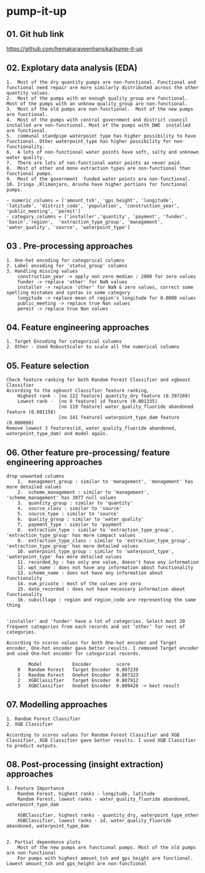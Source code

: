 # pump-it-up

## 01. Git hub link
https://github.com/hemakaraveenhansika/pump-it-up

## 02. Explotary data analysis (EDA)

    1.	Most of the dry quantity pumps are non-functional. Functional and functional need repair are more similarly distributed across the other quantity values.
    2.	Most of the pumps with an enough quality_group are functional.  Most of the pumps with an unknow quality_group are non-functional.
    3.	Most of the old pumps are non-functional.  Most of the new pumps are functional.  
    4.	Most of the pumps with central government and district council installed are non-functional. Most of the pumps with DWE  installed are functional. 
    5.	communal standpipe waterpoint type has higher possibility to have functional. Other waterpoint_type has higher possibility for non-functionality.
    6.	A lots of non-functional water points have soft, salty and unknown water quality.
    7.	There are lots of non-functional water points as never paid.
    8.	Most of other and mono extraction types are non-functional than functional pumps.
    9.	Most of the government  funded water points are non-functional.
    10.	Iringa ,Klimanjaro, Arusha have higher portions for functional pumps.

    - numeric_columns = ['amount_tsh', 'gps_height', 'longitude', 'latitude', 'district_code', 'population', 'construction_year', 'public_meeting', 'permit']
    - category_columns = ['installer','quantity', 'payment', 'funder', 'basin','region',  'extraction_type_group', 'management', 'water_quality', 'source', 'waterpoint_type']

## 03 . Pre-processing approaches

    1. One-hot encoding for categorical columns
    2. Label encoding for 'status_group' columns
    3. Handling missing values
        construction_year -> apply non zero median : 2000 for zero values
        funder -> replace 'other' for NaN values
        installer -> replace 'other' for NaN & zero values, correct some spelling mistakes and syntax in some category
        longitude -> replace mean of region's longitude for 0.0000 values
        public_meeting -> replace true Nan values
        permit -> replace true Nan values

## 04. Feature engineering approaches

    1. Target Encoding for categorical columns
    2. Other - Used RobustScaler to scale all the numerical columns


## 05. Feature selection
    Check feature ranking for both Random Forest Classifier and xgboost Classifier
    According to the xgboost Classifier feature ranking,
        Highest rank - [no 122 feature] quantity_dry feature (0.397269)
        Lowest rank -  [no 0 feature] id feature (0.001335)
                       [no 119 feature] water_quality_fluoride abandoned feature (0.001158)  
                       [no 141 feature] waterpoint_type_dam feature (0.000000)
    Remove lowest 3 features(id, water_quality_fluoride abandoned, waterpoint_type_dam) and model again.

## 06. Other feature pre-processing/ feature engineering approaches 

    drop unwanted columns
        1.  management_group : similar to 'management', 'management' has more detailed values
        2.  scheme_management : similar to 'management', 'scheme_management' has 3877 null values
        3.  quantity_group : similar to 'quantity'
        4.  source_class : similar to 'source'
        5.  source_type : similar to 'source'
        6.  quality_group : similar to 'water_quality'
        7.  payment_type : similar to 'payment'
        8.  extraction_type : similar to 'extraction_type_group', 'extraction_type_group' has more compact values
        9.  extraction_type_class : similar to 'extraction_type_group', 'extraction_type_group' has more detailed values
        10. waterpoint_type_group : similar to 'waterpoint_type', 'waterpoint_type' has more detailed values
        11. recorded_by : has only one value, doesn't have any information
        12. wpt_name : does not have any information about functionality
        13. scheme_name : does not have any information about functionality
        14. num_private : most of the values are zero
        15. date_recorded : does not have necessary information about functionality
        16. subvillage : region and region_code are representing the same thing

    
    'installer' and 'funder' have a lot of categories. Select most 20 frequent categories from each records and set ‘other’ for rest of categories.

    According to scores values for both One-hot encoder and Target encoder, One-hot encoder gave better results. I removed Target encoder and used One-hot encoder for categorical records.

            Model	        Encoder	        score
        0	Random Forest	Target Encoder	0.807239
        1	Random Forest	Onehot Encoder	0.807323
        2	XGBClassifier	Target Encoder	0.807912
        3	XGBClassifier	Onehot Encoder	0.809428 -> best result

## 07. Modelling approaches
    1. Random Forest Classifier
    2. XGB Classifier

    According to scores values for Random Forest Classifier and XGB Classifier, XGB Classifier gave better results. I used XGB Classifier to predict outputs.

## 08. Post-processing (insight extraction) approaches

    1. Feature Importance
        Random Forest, highest ranks - longitude, latitude
        Random Forest, lowest ranks - water_quality_fluoride abandoned, waterpoint_type_dam

        XGBClassifier, highest ranks - quantity_dry, waterpoint_type_other
        XGBClassifier, lowest ranks - id, water_quality_fluoride abandoned, waterpoint_type_dam

        
    2. Partial dependence plots
        Most of the new pumps are functional pumps. Most of the old pumps are non-functional
        For pumps with highest amount_tsh and gps_height are functional. Lowest amount_tsh and gps_height are non-functional